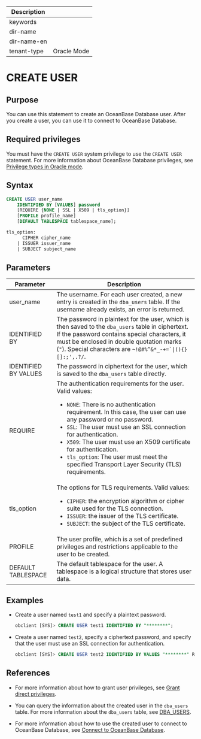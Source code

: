 | Description   |                 |
|---------------|-----------------|
| keywords      |                 |
| dir-name      |                 |
| dir-name-en   |                 |
| tenant-type   | Oracle Mode     |

# CREATE USER

## Purpose

You can use this statement to create an OceanBase Database user. After you create a user, you can use it to connect to OceanBase Database.

## Required privileges

You must have the `CREATE USER` system privilege to use the `CREATE USER` statement. For more information about OceanBase Database privileges, see [Privilege types in Oracle mode](../../../../../../600.manage/500.security-and-permissions/300.access-control/200.user-and-permission/300.permission-of-oracle-mode/000.permission-classification-of-oracle-mode.md).

## Syntax

```sql
CREATE USER user_name
    IDENTIFIED BY [VALUES] password
    [REQUIRE {NONE | SSL | X509 | tls_option}]
    [PROFILE profile_name]
    [DEFAULT TABLESPACE tablespace_name];

tls_option:
      CIPHER cipher_name
    | ISSUER issuer_name
    | SUBJECT subject_name
```

## Parameters

| Parameter | Description |
|-------|-----------|
| user_name | The username. For each user created, a new entry is created in the `dba_users` table. If the username already exists, an error is returned.  |
| IDENTIFIED BY | The password in plaintext for the user, which is then saved to the `dba_users` table in ciphertext. If the password contains special characters, it must be enclosed in double quotation marks (<code>"</code>). Special characters are <code>~!@#%^&*_-+=`\|(){}[]:;',.?/</code>.  |
| IDENTIFIED BY VALUES | The password in ciphertext for the user, which is saved to the `dba_users` table directly.  |
| REQUIRE | The authentication requirements for the user. Valid values: <ul><li>`NONE`: There is no authentication requirement. In this case, the user can use any password or no password. </li><li>`SSL`: The user must use an SSL connection for authentication. </li><li>`X509`: The user must use an X509 certificate for authentication. </li><li>`tls_option`: The user must meet the specified Transport Layer Security (TLS) requirements. </li></ul> |
| tls_option | The options for TLS requirements. Valid values: <ul><li>`CIPHER`: the encryption algorithm or cipher suite used for the TLS connection. </li><li>`ISSUER`: the issuer of the TLS certificate. </li><li>`SUBJECT`: the subject of the TLS certificate. </li></ul> |
| PROFILE | The user profile, which is a set of predefined privileges and restrictions applicable to the user to be created.  |
| DEFAULT TABLESPACE | The default tablespace for the user. A tablespace is a logical structure that stores user data.  |

## Examples

* Create a user named `test1` and specify a plaintext password.

   ```sql
   obclient [SYS]> CREATE USER test1 IDENTIFIED BY "********";
   ```

* Create a user named `test2`, specify a ciphertext password, and specify that the user must use an SSL connection for authentication.

   ```sql
   obclient [SYS]> CREATE USER test2 IDENTIFIED BY VALUES "********" REQUIRE SSL;
   ```

## References

* For more information about how to grant user privileges, see [Grant direct privileges](../../../../../../600.manage/500.security-and-permissions/300.access-control/200.user-and-permission/300.permission-of-oracle-mode/200.authority-of-oracle-mode.md).

* You can query the information about the created user in the `dba_users` table. For more information about the `dba_users` table, see [DBA_USERS](../../../../../700.system-views/500.system-view-of-oracle-mode/200.dictionary-view-of-oracle-mode/22500.dba_users-of-oracle-mode.md).

* For more information about how to use the created user to connect to OceanBase Database, see [Connect to OceanBase Database](../../../../../../300.develop/200.application-development-of-oracle-mode/100.connect-to-oceanbase-database-of-oracle-mode/100.connection-methods-overview-of-oracle-mode.md).
